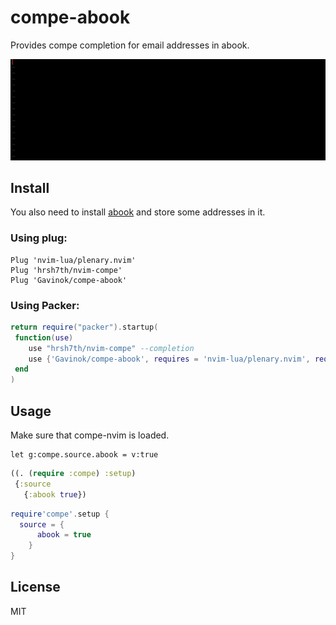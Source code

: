 # compe-abook

Provides compe completion for email addresses in abook.

![demo](images/compe-abook.gif)

## Install

You also need to install [abook](https://abook.sourceforge.io/) and store some addresses in it.

### Using plug:

```vim
Plug 'nvim-lua/plenary.nvim'
Plug 'hrsh7th/nvim-compe'
Plug 'Gavinok/compe-abook'
```

### Using Packer:

```lua
return require("packer").startup(
 function(use)
 	use "hrsh7th/nvim-compe" --completion
 	use {'Gavinok/compe-abook', requires = 'nvim-lua/plenary.nvim', requires = 'hrsh7th/nvim-compe'}
 end
)
```

## Usage 

Make sure that compe-nvim is loaded.

```vim
let g:compe.source.abook = v:true
```

```clojure
((. (require :compe) :setup) 
 {:source 
   {:abook true})
```

```lua
require'compe'.setup {
  source = {
      abook = true
    }
}
```

## License

MIT
